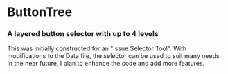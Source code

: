 # ButtonTree

### A layered button selector with up to 4 levels

This was initially constructed for an "Issue Selector Tool". With modifications to the Data file, the selector can be used to suit many needs. In the near future, I plan to enhance the code and add more features.
